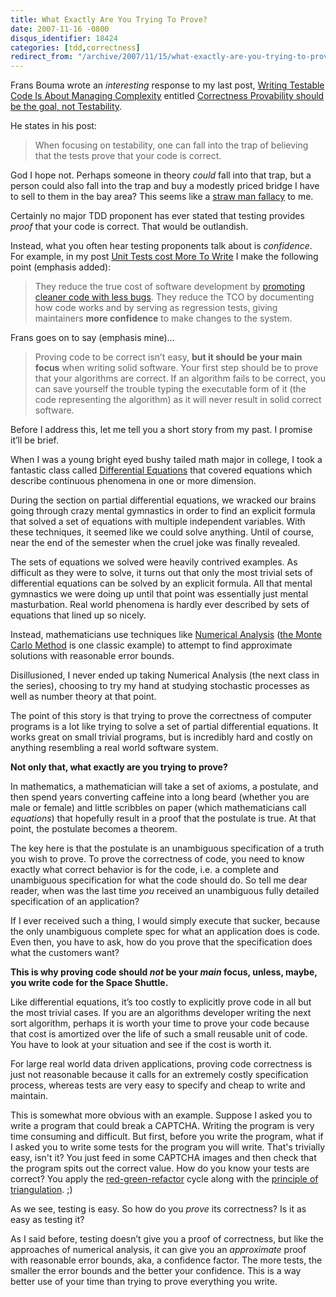 ```yaml
---
title: What Exactly Are You Trying To Prove?
date: 2007-11-16 -0800
disqus_identifier: 18424
categories: [tdd,correctness]
redirect_from: "/archive/2007/11/15/what-exactly-are-you-trying-to-prove.aspx/"
---
```


Frans Bouma wrote an *interesting* response to my last post, [Writing
Testable Code Is About Managing
Complexity](https://haacked.com/archive/2007/11/14/writing-testable-code-is-about-managing-complexity.aspx "My Last Post")
entitled [Correctness Provability should be the goal, not
Testability](http://weblogs.asp.net/fbouma/archive/2007/11/14/correctness-provability-should-be-the-goal-not-testability.aspx "Frans talks about code correctness provability").

He states in his post:

> When focusing on testability, one can fall into the trap of believing
> that the tests prove that your code is correct.

God I hope not. Perhaps someone in theory *could* fall into that trap,
but a person could also fall into the trap and buy a modestly priced
bridge I have to sell to them in the bay area? This seems like a [straw
man
fallacy](http://en.wikipedia.org/wiki/Straw_man "Straw Man on Wikipedia")
to me.

Certainly no major TDD proponent has ever stated that testing provides
*proof* that your code is correct. That would be outlandish.

Instead, what you often hear testing proponents talk about is
*confidence*. For example, in my post [Unit Tests cost More To
Write](https://haacked.com/archive/2005/12/06/unit-tests-cost-more-to-write.aspx "Unit tests do cost more to write")
I make the following point (emphasis added):

> They reduce the true cost of software development by [promoting
> cleaner code with less
> bugs](https://haacked.com/archive/2004/12/06/unit-testing-benefits.aspx "Benefits of TDD").
> They reduce the TCO by documenting how code works and by serving as
> regression tests, giving maintainers **more confidence** to make
> changes to the system.

Frans goes on to say (emphasis mine)...

> Proving code to be correct isn’t easy, **but it should be your main
> focus** when writing solid software. Your first step should be to
> prove that your algorithms are correct. If an algorithm fails to be
> correct, you can save yourself the trouble typing the executable form
> of it (the code representing the algorithm) as it will never result in
> solid correct software.

Before I address this, let me tell you a short story from my past. I
promise it’ll be brief.

When I was a young bright eyed bushy tailed math major in college, I
took a fantastic class called [Differential
Equations](http://en.wikipedia.org/wiki/Differential_equation "Differential Equations on Wikipedia")
that covered equations which describe continuous phenomena in one or
more dimension.

During the section on partial differential equations, we wracked our
brains going through crazy mental gymnastics in order to find an
explicit formula that solved a set of equations with multiple
independent variables. With these techniques, it seemed like we could
solve anything. Until of course, near the end of the semester when the
cruel joke was finally revealed.

The sets of equations we solved were heavily contrived examples. As
difficult as they were to solve, it turns out that only the most trivial
sets of differential equations can be solved by an explicit formula. All
that mental gymnastics we were doing up until that point was essentially
just mental masturbation. Real world phenomena is hardly ever described
by sets of equations that lined up so nicely.

Instead, mathematicians use techniques like [Numerical
Analysis](http://en.wikipedia.org/wiki/Numerical_methods "Numerical Analysis")
([the Monte Carlo
Method](http://en.wikipedia.org/wiki/Monte_Carlo_method "Monte Carlo Method on Wikipedia")
is one classic example) to attempt to find approximate solutions with
reasonable error bounds.

Disillusioned, I never ended up taking Numerical Analysis (the next
class in the series), choosing to try my hand at studying stochastic
processes as well as number theory at that point.

The point of this story is that trying to prove the correctness of
computer programs is a lot like trying to solve a set of partial
differential equations. It works great on small trivial programs, but is
incredibly hard and costly on anything resembling a real world software
system.

**Not only that, what exactly are you trying to prove?**

In mathematics, a mathematician will take a set of axioms, a postulate,
and then spend years converting caffeine into a long beard (whether you
are male or female) and little scribbles on paper (which mathematicians
call *equations*) that hopefully result in a proof that the postulate is
true. At that point, the postulate becomes a theorem.

The key here is that the postulate is an unambiguous specification of a
truth you wish to prove. To prove the correctness of code, you need to
know exactly what correct behavior is for the code, i.e. a complete and
unambiguous specification for what the code should do. So tell me dear
reader, when was the last time *you* received an unambiguous fully
detailed specification of an application?

If I ever received such a thing, I would simply execute that sucker,
because the only unambiguous complete spec for what an application does
is code. Even then, you have to ask, how do you prove that the
specification does what the customers want?

**This is why proving code should *not* be your *main* focus, unless,
maybe, you write code for the Space Shuttle.**

Like differential equations, it’s too costly to explicitly prove code in
all but the most trivial cases. If you are an algorithms developer
writing the next sort algorithm, perhaps it is worth your time to prove
your code because that cost is amortized over the life of such a small
reusable unit of code. You have to look at your situation and see if the
cost is worth it.

For large real world data driven applications, proving code correctness
is just not reasonable because it calls for an extremely costly
specification process, whereas tests are very easy to specify and cheap
to write and maintain.

This is somewhat more obvious with an example. Suppose I asked you to
write a program that could break a CAPTCHA. Writing the program is very
time consuming and difficult. But first, before you write the program,
what if I asked you to write some tests for the program you will write.
That's trivially easy, isn't it? You just feed in some CAPTCHA images
and then check that the program spits out the correct value. How do you
know your tests are correct? You apply the
[red-green-refactor](http://codebetter.com/blogs/scott.bellware/archive/2005/11/22/134954.aspx "Red-Green-Refactor")
cycle along with the [principle of
triangulation](https://haacked.com/archive/2007/03/12/who-tests-the-tests.aspx "Who Tests the tests").
;)

As we see, testing is easy. So how do you *prove* its correctness? Is it
as easy as testing it?

As I said before, testing doesn’t give you a proof of correctness, but
like the approaches of numerical analysis, it can give you an
*approximate* proof with reasonable error bounds, aka, a confidence
factor. The more tests, the smaller the error bounds and the better your
confidence. This is a way better use of your time than trying to prove
everything you write.

